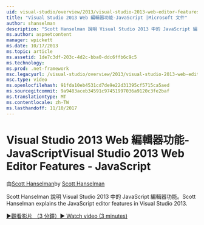 ```yaml
---
uid: visual-studio/overview/2013/visual-studio-2013-web-editor-features-javascript
title: "Visual Studio 2013 Web 編輯器功能-JavaScript |Microsoft 文件"
author: shanselman
description: "Scott Hanselman 說明 Visual Studio 2013 中的 JavaScript 編輯器功能。"
ms.author: aspnetcontent
manager: wpickett
ms.date: 10/17/2013
ms.topic: article
ms.assetid: 1de7c3df-203c-4d2c-bba0-ddc6ffb6c9c5
ms.technology: 
ms.prod: .net-framework
msc.legacyurl: /visual-studio/overview/2013/visual-studio-2013-web-editor-features-javascript
msc.type: video
ms.openlocfilehash: 91fda10eb4531cd7de9e22d31395cf5715ca5aed
ms.sourcegitcommit: 9a9483aceb34591c97451997036a9120c3fe2baf
ms.translationtype: MT
ms.contentlocale: zh-TW
ms.lasthandoff: 11/10/2017
---
```

<a name="visual-studio-2013-web-editor-features---javascript"></a><span data-ttu-id="93933-103">Visual Studio 2013 Web 編輯器功能-JavaScript</span><span class="sxs-lookup"><span data-stu-id="93933-103">Visual Studio 2013 Web Editor Features - JavaScript</span></span>
====================
<span data-ttu-id="93933-104">由[Scott Hanselman](https://github.com/shanselman)</span><span class="sxs-lookup"><span data-stu-id="93933-104">by [Scott Hanselman](https://github.com/shanselman)</span></span>

<span data-ttu-id="93933-105">Scott Hanselman 說明 Visual Studio 2013 中的 JavaScript 編輯器功能。</span><span class="sxs-lookup"><span data-stu-id="93933-105">Scott Hanselman explains the JavaScript editor features in Visual Studio 2013.</span></span>

[<span data-ttu-id="93933-106">&#9654;觀看影片 （3 分鐘）</span><span class="sxs-lookup"><span data-stu-id="93933-106">&#9654; Watch video (3 minutes)</span></span>](https://channel9.msdn.com/Blogs/ASP-NET-Site-Videos/visual-studio-2013-web-editor-features-javascript)
